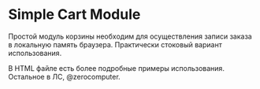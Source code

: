 # Simple Cart Module

Простой модуль корзины необходим для осуществления записи заказа в локальную память браузера. Практически стоковый вариант использования.

В HTML файле есть более подробные примеры использования. Остальное в ЛС, @zerocomputer.

